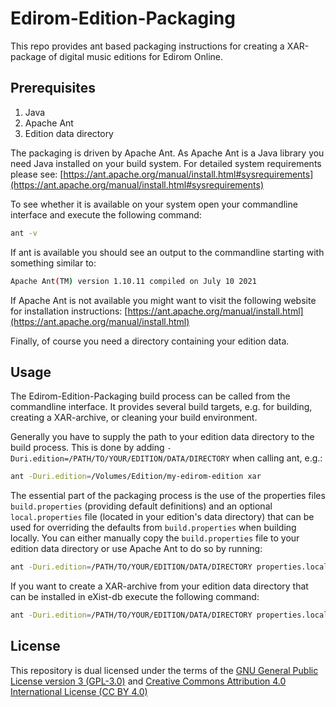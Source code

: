 # Edirom-Edition-Packaging

This repo provides ant based packaging instructions for creating a XAR-package of digital music editions for Edirom Online.

## Prerequisites

1. Java
2. Apache Ant
3. Edition data directory

The packaging is driven by Apache Ant. As Apache Ant is a Java library you need Java installed on your build system. For detailed system requirements please see: [https://ant.apache.org/manual/install.html#sysrequirements](https://ant.apache.org/manual/install.html#sysrequirements)

To see whether it is available on your system open your commandline interface and execute the following command:

```bash
ant -v
```

If ant is available you should see an output to the commandline starting with something similar to:

```bash
Apache Ant(TM) version 1.10.11 compiled on July 10 2021
```

If Apache Ant is not available you might want to visit the following website for installation instructions: [https://ant.apache.org/manual/install.html](https://ant.apache.org/manual/install.html)

Finally, of course you need a directory containing your edition data.

## Usage

The Edirom-Edition-Packaging build process can be called from the commandline interface. It provides several build targets, e.g. for building, creating a XAR-archive, or cleaning your build environment.

Generally you have to supply the path to your edition data directory to the build process. This is done by adding  `-Duri.edition=/PATH/TO/YOUR/EDITION/DATA/DIRECTORY` when calling ant, e.g.:

```bash
ant -Duri.edition=/Volumes/Edition/my-edirom-edition xar
```

The essential part of the packaging process is the use of the properties files `build.properties` (providing default definitions) and an optional `local.properties` file (located in your edition's data directory) that can be used for overriding the defaults from `build.properties` when building locally. You can either manually copy the `build.properties` file to your edition data directory or use Apache Ant to do so by running: 

```bash
ant -Duri.edition=/PATH/TO/YOUR/EDITION/DATA/DIRECTORY properties.local.create
```

If you want to create a XAR-archive from your edition data directory that can be installed in eXist-db execute the following command:

```bash
ant -Duri.edition=/PATH/TO/YOUR/EDITION/DATA/DIRECTORY properties.local.create
```

## License

This repository is dual licensed under the terms of the [GNU General Public License version 3 (GPL-3.0)](https://opensource.org/licenses/GPL-3.0) and [Creative Commons Attribution 4.0 International License (CC BY 4.0)](http://creativecommons.org/licenses/by/4.0/)